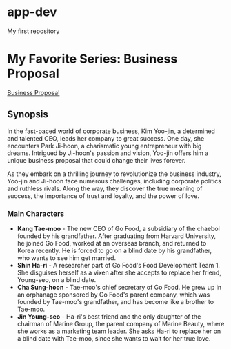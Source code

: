 # app-dev
My first repository

# My Favorite Series: Business Proposal

[Business Proposal](https://en.wikipedia.org/wiki/Business_Proposal)

## Synopsis

In the fast-paced world of corporate business, Kim Yoo-jin, a determined and talented CEO, leads her company to great success. One day, she encounters Park Ji-hoon, a charismatic young entrepreneur with big dreams. Intrigued by Ji-hoon's passion and vision, Yoo-jin offers him a unique business proposal that could change their lives forever.

As they embark on a thrilling journey to revolutionize the business industry, Yoo-jin and Ji-hoon face numerous challenges, including corporate politics and ruthless rivals. Along the way, they discover the true meaning of success, the importance of trust and loyalty, and the power of love.

### Main Characters

- **Kang Tae-moo** - The new CEO of Go Food, a subsidiary of the chaebol founded by his grandfather. After graduating from Harvard University, he joined Go Food, worked at an overseas branch, and returned to Korea recently. He is forced to go on a blind date by his grandfather, who wants to see him get married.
- **Shin Ha-ri** - A researcher part of Go Food's Food Development Team 1. She disguises herself as a vixen after she accepts to replace her friend, Young-seo, on a blind date.
- **Cha Sung-hoon** - Tae-moo's chief secretary of Go Food. He grew up in an orphanage sponsored by Go Food's parent company, which was founded by Tae-moo's grandfather, and has become like a brother to Tae-moo.
- **Jin Young-seo** - Ha-ri's best friend and the only daughter of the chairman of Marine Group, the parent company of Marine Beauty, where she works as a marketing team leader. She asks Ha-ri to replace her on a blind date with Tae-moo, since she wants to wait for her true love.
